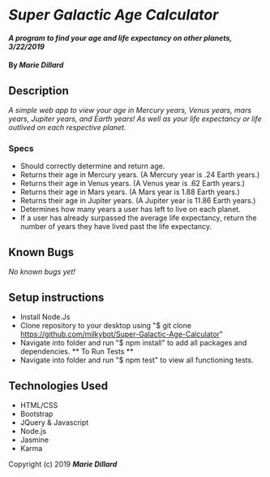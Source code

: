 # _Super Galactic Age Calculator_

#### _A program to find your age and life expectancy on other planets, 3/22/2019_

#### By _**Marie Dillard**_

## Description
_A simple web app to view your age in Mercury years, Venus years, mars years, Jupiter years, and Earth years! As well as your life expectancy or life outlived on each respective planet._

### Specs
* Should correctly determine and return age.
* Returns their age in Mercury years. (A Mercury year is .24 Earth years.) 
* Returns their age in Venus years. (A Venus year is .62 Earth years.) 
* Returns their age in Mars years. (A Mars year is 1.88 Earth years.)
* Returns their age in Jupiter years. (A Jupiter year is 11.86 Earth years.)
* Determines how many years a user has left to live on each planet.
* If a user has already surpassed the average life expectancy, return the number of years they have lived past the life expectancy.

## Known Bugs
 _No known bugs yet!_

## Setup instructions
* Install Node.Js
* Clone repository to your desktop using "$ git clone https://github.com/milkybot/Super-Galactic-Age-Calculator"
* Navigate into folder and run "$ npm install" to add all packages and dependencies.
** To Run Tests **
* Navigate into folder and run "$ npm test" to view all functioning tests.

## Technologies Used
* HTML/CSS
* Bootstrap
* JQuery & Javascript
* Node.js
* Jasmine
* Karma

Copyright (c) 2019 **_Marie Dillard_**
